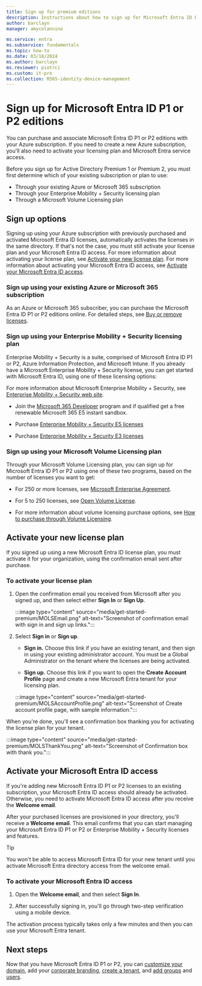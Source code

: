 ```yaml
---
title: Sign up for premium editions
description: Instructions about how to sign up for Microsoft Entra ID P1 or P2 editions.
author: barclayn
manager: amycolannino

ms.service: entra
ms.subservice: fundamentals
ms.topic: how-to
ms.date: 03/18/2024
ms.author: barclayn
ms.reviewer: piotrci
ms.custom: it-pro
ms.collection: M365-identity-device-management
---
```


# Sign up for Microsoft Entra ID P1 or P2 editions

You can purchase and associate Microsoft Entra ID P1 or P2 editions with your Azure subscription. If you need to create a new Azure subscription, you'll also need to activate your licensing plan and Microsoft Entra service access.

Before you sign up for Active Directory Premium 1 or Premium 2, you must first determine which of your existing subscription or plan to use:

- Through your existing Azure or Microsoft 365 subscription
- Through your Enterprise Mobility + Security licensing plan
- Through a Microsoft Volume Licensing plan

## Sign up options

Signing up using your Azure subscription with previously purchased and activated Microsoft Entra ID licenses, automatically activates the licenses in the same directory. If that's not the case, you must still activate your license plan and your Microsoft Entra ID access. For more information about activating your license plan, see [Activate your new license plan](#activate-your-new-license-plan). For more information about activating your Microsoft Entra ID access, see [Activate your Microsoft Entra ID access](#activate-your-azure-ad-access).

### Sign up using your existing Azure or Microsoft 365 subscription

As an Azure or Microsoft 365 subscriber, you can purchase the Microsoft Entra ID P1 or P2 editions online. For detailed steps, see [Buy or remove licenses](/microsoft-365/commerce/licenses/buy-licenses?view=o365-worldwide&preserve-view=true).

### Sign up using your Enterprise Mobility + Security licensing plan

Enterprise Mobility + Security is a suite, comprised of Microsoft Entra ID P1 or P2, Azure Information Protection, and Microsoft Intune. If you already have a Microsoft Enterprise Mobility + Security license, you can get started with Microsoft Entra ID, using one of these licensing options:

For more information about Microsoft Enterprise Mobility + Security, see [Enterprise Mobility + Security web site](https://www.microsoft.com/cloud-platform/enterprise-mobility-security).

- Join the [Microsoft 365 Developer](https://developer.microsoft.com/microsoft-365/dev-program) program and if qualified get a free renewable Microsoft 365 E5 instant sandbox.

- Purchase [Enterprise Mobility + Security E5 licenses](https://signup.microsoft.com/Signup?OfferId=e6de2192-536a-4dc3-afdc-9e2602b6c790&ali=1)

- Purchase [Enterprise Mobility + Security E3 licenses](https://signup.microsoft.com/Signup?OfferId=4BBA281F-95E8-4136-8B0F-037D6062F54C&ali=1)

### Sign up using your Microsoft Volume Licensing plan

Through your Microsoft Volume Licensing plan, you can sign up for Microsoft Entra ID P1 or P2 using one of these two programs, based on the number of licenses you want to get:

- For 250 or more licenses, see [Microsoft Enterprise Agreement](https://www.microsoft.com/en-us/licensing/licensing-programs/enterprise.aspx).

- For 5 to 250 licenses, see [Open Volume License](https://www.microsoft.com/en-us/licensing/licensing-programs/open-license.aspx).

- For more information about volume licensing purchase options, see [How to purchase through Volume Licensing](https://www.microsoft.com/en-us/licensing/how-to-buy/how-to-buy.aspx).

## Activate your new license plan

If you signed up using a new Microsoft Entra ID license plan, you must activate it for your organization, using the confirmation email sent after purchase.

### To activate your license plan

1. Open the confirmation email you received from Microsoft after you signed up, and then select either **Sign In** or **Sign Up**.

   :::image type="content" source="media/get-started-premium/MOLSEmail.png" alt-text="Screenshot of confirmation email with sign in and sign up links.":::

1. Select **Sign in** or **Sign up**.
   - **Sign in.** Choose this link if you have an existing tenant, and then sign in using your existing administrator account. You must be a Global Administrator on the tenant where the licenses are being activated.

   - **Sign up.** Choose this link if you want to open the **Create Account Profile** page and create a new Microsoft Entra tenant for your licensing plan.

   :::image type="content" source="media/get-started-premium/MOLSAccountProfile.png" alt-text="Screenshot of Create account profile page, with sample information.":::

When you're done, you'll see a confirmation box thanking you for activating the license plan for your tenant.

:::image type="content" source="media/get-started-premium/MOLSThankYou.png" alt-text="Screenshot of Confirmation box with thank you.":::

<a name='activate-your-azure-ad-access'></a>

## Activate your Microsoft Entra ID access

If you're adding new Microsoft Entra ID P1 or P2 licenses to an existing subscription, your Microsoft Entra ID access should already be activated. Otherwise, you need to activate Microsoft Entra ID access after you receive the **Welcome email**.

After your purchased licenses are provisioned in your directory, you'll receive a **Welcome email**. This email confirms that you can start managing your Microsoft Entra ID P1 or P2 or Enterprise Mobility + Security licenses and features.

> [!TIP]
> You won't be able to access Microsoft Entra ID for your new tenant until you activate Microsoft Entra directory access from the welcome email.

<a name='to-activate-your-azure-ad-access'></a>

### To activate your Microsoft Entra ID access

1. Open the **Welcome email**, and then select **Sign In**.

2. After successfully signing in, you'll go through two-step verification using a mobile device.

The activation process typically takes only a few minutes and then you can use your Microsoft Entra tenant.

## Next steps

Now that you have Microsoft Entra ID P1 or P2, you can [customize your domain](add-custom-domain.md), add your [corporate branding](./how-to-customize-branding.md), [create a tenant](create-new-tenant.md), and [add groups](./how-to-manage-groups.md) and [users](./add-users.md).
